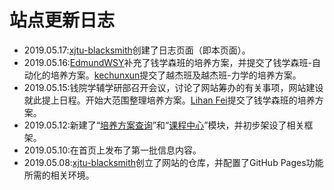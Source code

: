 # 站点更新日志
- 2019.05.17:[xjtu-blacksmith](https://github.com/xjtu-blacksmith)创建了日志页面（即本页面）。
- 2019.05.16:[EdmundWSY](https://github.com/edmundwsy)补充了钱学森班的培养方案，并提交了钱学森班-自动化的培养方案。[kechunxun](https://github.com/kechunxu)提交了越杰班及越杰班-力学的培养方案。
- 2019.05.15:钱院学辅学研部召开会议，讨论了网站筹办的有关事项，网站建设就此提上日程。开始大范围整理培养方案。[Lihan Fei](https://github.com/a05323749033)提交了钱学森班的培养方案。
- 2019.05.12:新建了“[培养方案查询](/program/)”和“[课程中心](/course/)”模块，并初步架设了相关框架。
- 2019.05.10:在首页上发布了第一批信息内容。
- 2019.05.08:[xjtu-blacksmith](https://github.com/xjtu-blacksmith)创立了网站的仓库，并配置了GitHub Pages功能所需的相关环境。
